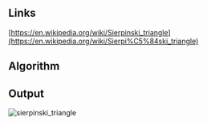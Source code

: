 ## Links
[https://en.wikipedia.org/wiki/Sierpinski_triangle](https://en.wikipedia.org/wiki/Sierpi%C5%84ski_triangle)

## Algorithm

## Output
![sierpinski_triangle](https://github.com/Robert-Rendell/sierpinski-triangle/assets/11077105/85ec7c0c-a1c8-48a3-9fb9-4423d2d34306)

